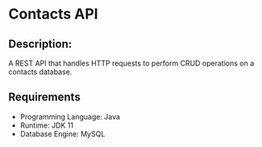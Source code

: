# Contacts API 

## Description:

A REST API that handles HTTP requests to perform CRUD operations on a contacts database.

## Requirements

- Programming Language: Java
- Runtime: JDK 11 
- Database Engine: MySQL
